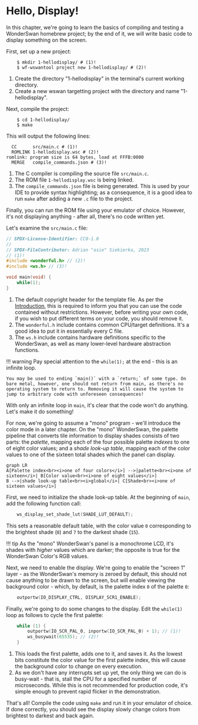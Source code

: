 # Hello, Display!

In this chapter, we're going to learn the basics of compiling and testing a WonderSwan homebrew project; by the end of it, we will write basic code to display something on the screen.

First, set up a new project:

```shell
    $ mkdir 1-hellodisplay/ # (1)!
    $ wf-wswantool project new 1-hellodisplay/ # (2)!
```

1. Create the directory "1-hellodisplay" in the terminal's current working directory.
2. Create a new wswan targetting project with the directory and name "1-hellodisplay".

Next, compile the project:

```shell
    $ cd 1-hellodisplay/
    $ make
```

This will output the following lines:

```shell
  CC      src/main.c # (1)!
  ROMLINK 1-hellodisplay.wsc # (2)!
romlink: program size is 64 bytes, load at FFFB:0000
  MERGE   compile_commands.json # (3)!
```

1. The C compiler is compiling the source file `src/main.c`.
2. The ROM file `1-hellodisplay.wsc` is being linked.
3. The `compile_commands.json` file is being generated. This is used by your IDE to provide syntax highlighting; as a consequence, it is a good idea to run `make` after adding a new `.c` file to the project.

Finally, you can run the ROM file using your emulator of choice. However, it's not displaying anything - after all, there's no code written yet.

Let's examine the `src/main.c` file:

```c
// SPDX-License-Identifier: CC0-1.0
//
// SPDX-FileContributor: Adrian "asie" Siekierka, 2023
// (1)!
#include <wonderful.h> // (2)!
#include <ws.h> // (3)!

void main(void) {
	while(1);
}
```

1. The default copyright header for the template file. As per the [Introduction](../index.md), this is required to inform you that you can use the code contained without restrictions. However, before writing your own code, if you wish to put different terms on your code, you should remove it.
2. The `wonderful.h` include contains common CPU/target definitions. It's a good idea to put it in essentially every C file.
3. The `ws.h` include contains hardware definitions specific to the WonderSwan, as well as many lower-level hardware abstraction functions.

!!! warning
    Pay special attention to the `while(1);` at the end - this is an infinite loop.
    
    You may be used to ending `main()` with a `return;` of some type. On bare metal, however, one should not return from main, as there's no operating system to return to. Removing it will cause the system to jump to arbitrary code with unforeseen consequences!

With only an infinite loop in `main`, it's clear that the code won't do anything. Let's make it do something!

For now, we're going to assume a "mono" program - we'll introduce the color mode in a later chapter. On the "mono" WonderSwan, the palette pipeline that converts tile information to display shades consists of two parts: the *palette*, mapping each of the four possible palette *indexes* to one of eight color values; and a *shade look-up table*, mapping each of the color values to one of the sixteen total shades which the panel can display.

``` mermaid
graph LR
A[Palette index<br><i>one of four colors</i>] -->|palette<br><i>one of sixteen</i>| B[Color value<br><i>one of eight values</i>] 
B -->|shade look-up table<br><i>global</i>| C[Shade<br><i>one of sixteen values</i>]
```

First, we need to initialize the shade look-up table. At the beginning of `main`, add the following function call:

```c
    ws_display_set_shade_lut(SHADE_LUT_DEFAULT);
```

This sets a reasonable default table, with the color value `0` corresponding to the brightest shade (`0`) and `7` to the darkest shade (`15`).

!!! tip
    As the "mono" WonderSwan's panel is a monochrome LCD, it's shades with *higher* values which are darker; the opposite is true for the WonderSwan Color's RGB values.

Next, we need to enable the display. We're going to enable the "screen 1" layer - as the WonderSwan's memory is zeroed by default, this should not cause anything to be drawn to the screen, but will enable viewing the background color - which, by default, is the palette index `0` of the palette `0`:

```c
    outportw(IO_DISPLAY_CTRL, DISPLAY_SCR1_ENABLE);
```

Finally, we're going to do some changes to the display. Edit the `while(1)` loop as follows to cycle the first palette:

```c
    while (1) {
		outportw(IO_SCR_PAL_0, inportw(IO_SCR_PAL_0) + 1); // (1)!
		ws_busywait(65535); // (2)!
    }
```

1. This loads the first palette, adds one to it, and saves it. As the lowest bits constitute the color value for the first palette index, this will cause the background color to change on every execution.
2. As we don't have any interrupts set up yet, the only thing we can do is busy-wait - that is, stall the CPU for a specified number of microseconds. While this is not recommended for production code, it's simple enough to prevent rapid flicker in the demonstration.

That's all! Compile the code using `make` and run it in your emulator of choice. If done correctly, you should see the display slowly change colors from brightest to darkest and back again.
